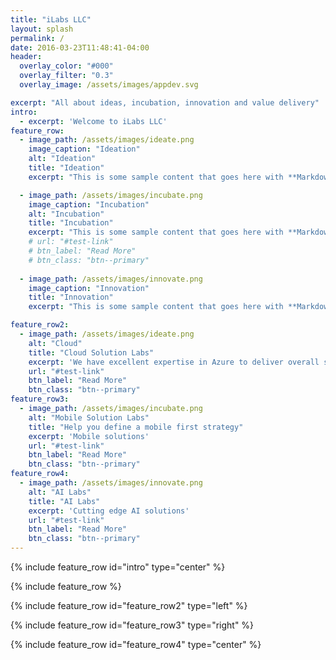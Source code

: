 ```yaml
---
title: "iLabs LLC"
layout: splash
permalink: /
date: 2016-03-23T11:48:41-04:00
header:
  overlay_color: "#000"
  overlay_filter: "0.3"
  overlay_image: /assets/images/appdev.svg

excerpt: "All about ideas, incubation, innovation and value delivery"
intro: 
  - excerpt: 'Welcome to iLabs LLC'
feature_row:
  - image_path: /assets/images/ideate.png
    image_caption: "Ideation"
    alt: "Ideation"
    title: "Ideation"
    excerpt: "This is some sample content that goes here with **Markdown** formatting."

  - image_path: /assets/images/incubate.png
    image_caption: "Incubation"
    alt: "Incubation"
    title: "Incubation"
    excerpt: "This is some sample content that goes here with **Markdown** formatting."
    # url: "#test-link"
    # btn_label: "Read More"
    # btn_class: "btn--primary"
  
  - image_path: /assets/images/innovate.png
    image_caption: "Innovation"
    title: "Innovation"
    excerpt: "This is some sample content that goes here with **Markdown** formatting."

feature_row2:
  - image_path: /assets/images/ideate.png
    alt: "Cloud"
    title: "Cloud Solution Labs"
    excerpt: 'We have excellent expertise in Azure to deliver overall solution architecture to solve business problems cost effectively using the right technology to use'
    url: "#test-link"
    btn_label: "Read More"
    btn_class: "btn--primary"
feature_row3:
  - image_path: /assets/images/incubate.png
    alt: "Mobile Solution Labs"
    title: "Help you define a mobile first strategy"
    excerpt: 'Mobile solutions'
    url: "#test-link"
    btn_label: "Read More"
    btn_class: "btn--primary"
feature_row4:
  - image_path: /assets/images/innovate.png
    alt: "AI Labs"
    title: "AI Labs"
    excerpt: 'Cutting edge AI solutions'
    url: "#test-link"
    btn_label: "Read More"
    btn_class: "btn--primary"
---
```


{% include feature_row id="intro" type="center" %}

{% include feature_row %}

{% include feature_row id="feature_row2" type="left" %}

{% include feature_row id="feature_row3" type="right" %}

{% include feature_row id="feature_row4" type="center" %}
